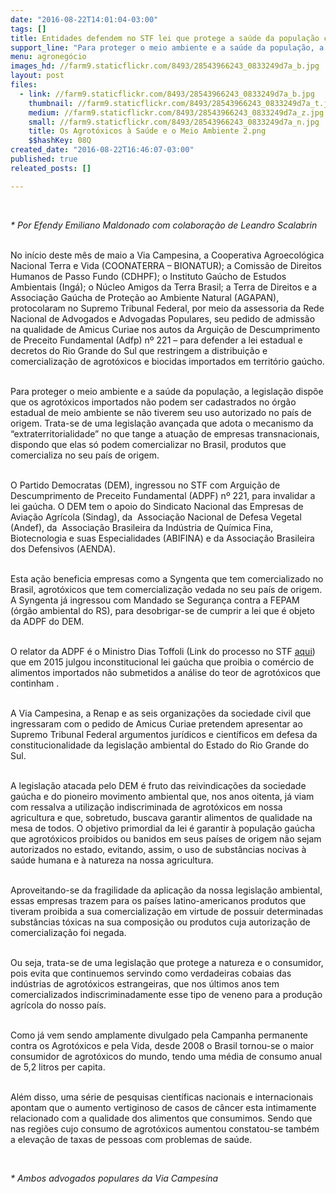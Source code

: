 ```yaml
---
date: "2016-08-22T14:01:04-03:00"
tags: []
title: Entidades defendem no STF lei que protege a saúde da população contra os agrotóxicos
support_line: "Para proteger o meio ambiente e a saúde da população, a legislação dispõe que os agrotóxicos importados não podem ser cadastrados no órgão estadual de meio ambiente se não tiverem seu uso autorizado no país de origem"
menu: agronegócio
images_hd: //farm9.staticflickr.com/8493/28543966243_0833249d7a_b.jpg
layout: post
files:
  - link: //farm9.staticflickr.com/8493/28543966243_0833249d7a_b.jpg
    thumbnail: //farm9.staticflickr.com/8493/28543966243_0833249d7a_t.jpg
    medium: //farm9.staticflickr.com/8493/28543966243_0833249d7a_z.jpg
    small: //farm9.staticflickr.com/8493/28543966243_0833249d7a_n.jpg
    title: Os Agrotóxicos à Saúde e o Meio Ambiente 2.png
    $$hashKey: 08Q
created_date: "2016-08-22T16:46:07-03:00"
published: true
releated_posts: []

---
```

<p>&nbsp;</p>

<p><em>* Por&nbsp;Efendy Emiliano Maldonado&nbsp;com colabora&ccedil;&atilde;o de Leandro Scalabrin</em></p>

<p><br />
No in&iacute;cio deste m&ecirc;s de maio a Via Campesina, a Cooperativa Agroecol&oacute;gica Nacional Terra e Vida (COONATERRA &ndash; BIONATUR); a Comiss&atilde;o de Direitos Humanos de Passo Fundo (CDHPF); o Instituto Ga&uacute;cho de Estudos Ambientais (Ing&aacute;); o N&uacute;cleo Amigos da Terra Brasil; a Terra de Direitos e a Associa&ccedil;&atilde;o Ga&uacute;cha de Prote&ccedil;&atilde;o ao Ambiente Natural (AGAPAN), protocolaram no Supremo Tribunal Federal, por meio da assessoria da Rede Nacional de Advogados e Advogadas Populares, seu pedido de admiss&atilde;o na qualidade de Amicus Curiae nos autos da Argui&ccedil;&atilde;o de Descumprimento de Preceito Fundamental (Adfp) n&ordm; 221 &ndash; para defender a lei estadual e decretos do Rio Grande do Sul que restringem a distribui&ccedil;&atilde;o e comercializa&ccedil;&atilde;o de agrot&oacute;xicos e biocidas importados em territ&oacute;rio ga&uacute;cho.</p>

<p><br />
Para proteger o meio ambiente e a sa&uacute;de da popula&ccedil;&atilde;o, a legisla&ccedil;&atilde;o disp&otilde;e que os agrot&oacute;xicos importados n&atilde;o podem ser cadastrados no &oacute;rg&atilde;o estadual de meio ambiente se n&atilde;o tiverem seu uso autorizado no pa&iacute;s de origem. Trata-se de uma legisla&ccedil;&atilde;o avan&ccedil;ada que adota o mecanismo da &ldquo;extraterritorialidade&rdquo; no que tange a atua&ccedil;&atilde;o de empresas transnacionais, dispondo que elas s&oacute; podem comercializar no Brasil, produtos que comercializa no seu pa&iacute;s de origem.</p>

<p><br />
O Partido Democratas (DEM), ingressou no STF com Argui&ccedil;&atilde;o de Descumprimento de Preceito Fundamental (ADPF) n&ordm; 221, para invalidar a lei ga&uacute;cha. O DEM tem o apoio do Sindicato Nacional das Empresas de Avia&ccedil;&atilde;o Agr&iacute;cola (Sindag), da&nbsp;&nbsp;Associa&ccedil;&atilde;o Nacional de Defesa Vegetal (Andef), da&nbsp;&nbsp;Associa&ccedil;&atilde;o Brasileira da Ind&uacute;stria de Qu&iacute;mica Fina, Biotecnologia e suas Especialidades (ABIFINA)&nbsp;e da&nbsp;Associa&ccedil;&atilde;o Brasileira dos Defensivos (AENDA).</p>

<p><br />
Esta a&ccedil;&atilde;o beneficia empresas como a Syngenta que tem comercializado no Brasil, agrot&oacute;xicos que tem comercializa&ccedil;&atilde;o vedada no seu pa&iacute;s de origem. A Syngenta j&aacute; ingressou com Mandado se Seguran&ccedil;a contra a FEPAM (&oacute;rg&atilde;o ambiental do RS), para desobrigar-se de cumprir a lei que &eacute; objeto da ADPF do DEM.</p>

<p><br />
O relator da ADPF &eacute; o Ministro Dias Toffoli (Link do processo no STF <a href="http://http://www.stf.jus.br/portal/processo/verProcessoAndamento.asp?incidente=3989456">aqui</a>) que em 2015 julgou inconstitucional lei ga&uacute;cha que proibia o com&eacute;rcio de alimentos importados n&atilde;o submetidos a an&aacute;lise do teor de agrot&oacute;xicos que continham .</p>

<p><br />
A Via Campesina, a Renap e as seis organiza&ccedil;&otilde;es da sociedade civil que ingressaram com o pedido de Amicus Curiae pretendem apresentar ao Supremo Tribunal Federal argumentos jur&iacute;dicos e cient&iacute;ficos em defesa da constitucionalidade da legisla&ccedil;&atilde;o ambiental do Estado do Rio Grande do Sul.</p>

<p><br />
A legisla&ccedil;&atilde;o atacada pelo DEM &eacute; fruto das reivindica&ccedil;&otilde;es da sociedade ga&uacute;cha e do pioneiro movimento ambiental que, nos anos oitenta, j&aacute; viam com ressalva a utiliza&ccedil;&atilde;o indiscriminada de agrot&oacute;xicos em nossa agricultura e que, sobretudo, buscava garantir alimentos de qualidade na mesa de todos. O objetivo primordial da lei &eacute; garantir &agrave; popula&ccedil;&atilde;o ga&uacute;cha que agrot&oacute;xicos proibidos ou banidos em seus pa&iacute;ses de origem n&atilde;o sejam autorizados no estado, evitando, assim, o uso de subst&acirc;ncias nocivas &agrave; sa&uacute;de humana e &agrave; natureza na nossa agricultura.</p>

<p><br />
Aproveitando-se da fragilidade da aplica&ccedil;&atilde;o da nossa legisla&ccedil;&atilde;o ambiental, essas empresas trazem para os pa&iacute;ses latino-americanos produtos que tiveram proibida a sua comercializa&ccedil;&atilde;o em virtude de possuir determinadas subst&acirc;ncias t&oacute;xicas na sua composi&ccedil;&atilde;o ou produtos cuja autoriza&ccedil;&atilde;o de comercializa&ccedil;&atilde;o foi negada.</p>

<p><br />
Ou seja, trata-se de uma legisla&ccedil;&atilde;o que protege a natureza e o consumidor, pois evita que continuemos servindo como verdadeiras cobaias das ind&uacute;strias de agrot&oacute;xicos estrangeiras, que nos &uacute;ltimos anos tem comercializados indiscriminadamente esse tipo de veneno para a produ&ccedil;&atilde;o agr&iacute;cola do nosso pa&iacute;s.</p>

<p><br />
Como j&aacute; vem sendo amplamente divulgado pela Campanha permanente contra os Agrot&oacute;xicos e pela Vida, desde 2008 o Brasil tornou-se o maior consumidor de agrot&oacute;xicos do mundo, tendo uma m&eacute;dia de consumo anual de 5,2 litros per capita.</p>

<p><br />
Al&eacute;m disso, uma s&eacute;rie de pesquisas cient&iacute;ficas nacionais e internacionais apontam que o aumento vertiginoso de casos de c&acirc;ncer esta intimamente relacionado com a qualidade dos alimentos que consumimos. Sendo que nas regi&otilde;es cujo consumo de agrot&oacute;xicos aumentou constatou-se tamb&eacute;m a eleva&ccedil;&atilde;o de taxas de pessoas com problemas de sa&uacute;de.</p>

<p>&nbsp;</p>

<p><em>* Ambos advogados populares da Via Campesina</em></p>

<div>&nbsp;</div>

<p>&nbsp;</p>
